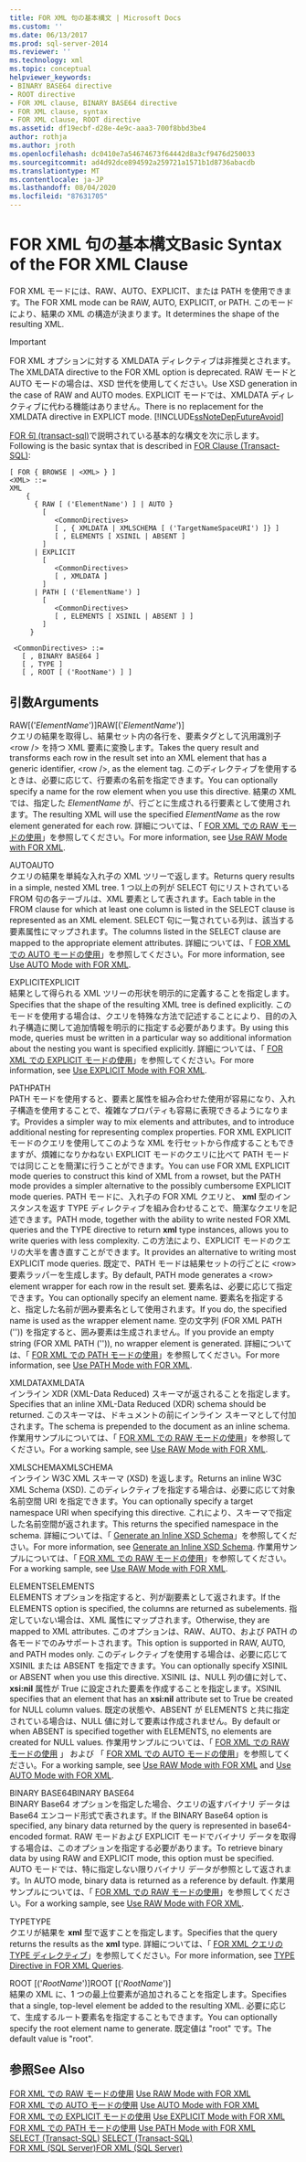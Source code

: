 ```yaml
---
title: FOR XML 句の基本構文 | Microsoft Docs
ms.custom: ''
ms.date: 06/13/2017
ms.prod: sql-server-2014
ms.reviewer: ''
ms.technology: xml
ms.topic: conceptual
helpviewer_keywords:
- BINARY BASE64 directive
- ROOT directive
- FOR XML clause, BINARY BASE64 directive
- FOR XML clause, syntax
- FOR XML clause, ROOT directive
ms.assetid: df19ecbf-d28e-4e9c-aaa3-700f8bbd3be4
author: rothja
ms.author: jroth
ms.openlocfilehash: dc0410e7a54674673f64442d8a3cf9476d250033
ms.sourcegitcommit: ad4d92dce894592a259721a1571b1d8736abacdb
ms.translationtype: MT
ms.contentlocale: ja-JP
ms.lasthandoff: 08/04/2020
ms.locfileid: "87631705"
---
```

# <a name="basic-syntax-of-the-for-xml-clause"></a><span data-ttu-id="04169-102">FOR XML 句の基本構文</span><span class="sxs-lookup"><span data-stu-id="04169-102">Basic Syntax of the FOR XML Clause</span></span>
  <span data-ttu-id="04169-103">FOR XML モードには、RAW、AUTO、EXPLICIT、または PATH を使用できます。</span><span class="sxs-lookup"><span data-stu-id="04169-103">The FOR XML mode can be RAW, AUTO, EXPLICIT, or PATH.</span></span> <span data-ttu-id="04169-104">このモードにより、結果の XML の構造が決まります。</span><span class="sxs-lookup"><span data-stu-id="04169-104">It determines the shape of the resulting XML.</span></span>  
  
> [!IMPORTANT]  
>  <span data-ttu-id="04169-105">FOR XML オプションに対する XMLDATA ディレクティブは非推奨とされます。</span><span class="sxs-lookup"><span data-stu-id="04169-105">The XMLDATA directive to the FOR XML option is deprecated.</span></span> <span data-ttu-id="04169-106">RAW モードと AUTO モードの場合は、XSD 世代を使用してください。</span><span class="sxs-lookup"><span data-stu-id="04169-106">Use XSD generation in the case of RAW and AUTO modes.</span></span> <span data-ttu-id="04169-107">EXPLICIT モードでは、XMLDATA ディレクティブに代わる機能はありません。</span><span class="sxs-lookup"><span data-stu-id="04169-107">There is no replacement for the XMLDATA directive in EXPLICT mode.</span></span> [!INCLUDE[ssNoteDepFutureAvoid](../../includes/ssnotedepfutureavoid-md.md)]  
  
 <span data-ttu-id="04169-108">[FOR 句 (transact-sql)](/sql/t-sql/queries/select-for-clause-transact-sql)で説明されている基本的な構文を次に示します。</span><span class="sxs-lookup"><span data-stu-id="04169-108">Following is the basic syntax that is described in [FOR Clause (Transact-SQL)](/sql/t-sql/queries/select-for-clause-transact-sql):</span></span>  
  
```  
[ FOR { BROWSE | <XML> } ]  
<XML> ::=  
XML   
    {   
      { RAW [ ('ElementName') ] | AUTO }   
        [   
           <CommonDirectives>   
           [ , { XMLDATA | XMLSCHEMA [ ('TargetNameSpaceURI') ]} ]   
           [ , ELEMENTS [ XSINIL | ABSENT ]   
        ]  
      | EXPLICIT   
        [   
           <CommonDirectives>   
           [ , XMLDATA ]   
        ]  
      | PATH [ ('ElementName') ]   
        [   
           <CommonDirectives>   
           [ , ELEMENTS [ XSINIL | ABSENT ] ]  
        ]  
     }   
  
 <CommonDirectives> ::=   
   [ , BINARY BASE64 ]  
   [ , TYPE ]  
   [ , ROOT [ ('RootName') ] ]  
```  
  
## <a name="arguments"></a><span data-ttu-id="04169-109">引数</span><span class="sxs-lookup"><span data-stu-id="04169-109">Arguments</span></span>  
 <span data-ttu-id="04169-110">RAW[('*ElementName*')]</span><span class="sxs-lookup"><span data-stu-id="04169-110">RAW[('*ElementName*')]</span></span>  
 <span data-ttu-id="04169-111">クエリの結果を取得し、結果セット内の各行を、要素タグとして汎用識別子 \<row /> を持つ XML 要素に変換します。</span><span class="sxs-lookup"><span data-stu-id="04169-111">Takes the query result and transforms each row in the result set into an XML element that has a generic identifier, \<row />, as the element tag.</span></span> <span data-ttu-id="04169-112">このディレクティブを使用するときは、必要に応じて、行要素の名前を指定できます。</span><span class="sxs-lookup"><span data-stu-id="04169-112">You can optionally specify a name for the row element when you use this directive.</span></span> <span data-ttu-id="04169-113">結果の XML では、指定した *ElementName* が、行ごとに生成される行要素として使用されます。</span><span class="sxs-lookup"><span data-stu-id="04169-113">The resulting XML will use the specified *ElementName* as the row element generated for each row.</span></span> <span data-ttu-id="04169-114">詳細については、「 [FOR XML での RAW モードの使用](use-raw-mode-with-for-xml.md)」を参照してください。</span><span class="sxs-lookup"><span data-stu-id="04169-114">For more information, see [Use RAW Mode with FOR XML](use-raw-mode-with-for-xml.md).</span></span>  
  
 <span data-ttu-id="04169-115">AUTO</span><span class="sxs-lookup"><span data-stu-id="04169-115">AUTO</span></span>  
 <span data-ttu-id="04169-116">クエリの結果を単純な入れ子の XML ツリーで返します。</span><span class="sxs-lookup"><span data-stu-id="04169-116">Returns query results in a simple, nested XML tree.</span></span> <span data-ttu-id="04169-117">1 つ以上の列が SELECT 句にリストされている FROM 句の各テーブルは、XML 要素として表されます。</span><span class="sxs-lookup"><span data-stu-id="04169-117">Each table in the FROM clause for which at least one column is listed in the SELECT clause is represented as an XML element.</span></span> <span data-ttu-id="04169-118">SELECT 句に一覧されている列は、該当する要素属性にマップされます。</span><span class="sxs-lookup"><span data-stu-id="04169-118">The columns listed in the SELECT clause are mapped to the appropriate element attributes.</span></span> <span data-ttu-id="04169-119">詳細については、「 [FOR XML での AUTO モードの使用](use-auto-mode-with-for-xml.md)」を参照してください。</span><span class="sxs-lookup"><span data-stu-id="04169-119">For more information, see [Use AUTO Mode with FOR XML](use-auto-mode-with-for-xml.md).</span></span>  
  
 <span data-ttu-id="04169-120">EXPLICIT</span><span class="sxs-lookup"><span data-stu-id="04169-120">EXPLICIT</span></span>  
 <span data-ttu-id="04169-121">結果として得られる XML ツリーの形状を明示的に定義することを指定します。</span><span class="sxs-lookup"><span data-stu-id="04169-121">Specifies that the shape of the resulting XML tree is defined explicitly.</span></span> <span data-ttu-id="04169-122">このモードを使用する場合は、クエリを特殊な方法で記述することにより、目的の入れ子構造に関して追加情報を明示的に指定する必要があります。</span><span class="sxs-lookup"><span data-stu-id="04169-122">By using this mode, queries must be written in a particular way so additional information about the nesting you want is specified explicitly.</span></span> <span data-ttu-id="04169-123">詳細については、「 [FOR XML での EXPLICIT モードの使用](use-explicit-mode-with-for-xml.md)」を参照してください。</span><span class="sxs-lookup"><span data-stu-id="04169-123">For more information, see [Use EXPLICIT Mode with FOR XML](use-explicit-mode-with-for-xml.md).</span></span>  
  
 <span data-ttu-id="04169-124">PATH</span><span class="sxs-lookup"><span data-stu-id="04169-124">PATH</span></span>  
 <span data-ttu-id="04169-125">PATH モードを使用すると、要素と属性を組み合わせた使用が容易になり、入れ子構造を使用することで、複雑なプロパティも容易に表現できるようになります。</span><span class="sxs-lookup"><span data-stu-id="04169-125">Provides a simpler way to mix elements and attributes, and to introduce additional nesting for representing complex properties.</span></span> <span data-ttu-id="04169-126">FOR XML EXPLICIT モードのクエリを使用してこのような XML を行セットから作成することもできますが、煩雑になりかねない EXPLICIT モードのクエリに比べて PATH モードでは同じことを簡潔に行うことができます。</span><span class="sxs-lookup"><span data-stu-id="04169-126">You can use FOR XML EXPLICIT mode queries to construct this kind of XML from a rowset, but the PATH mode provides a simpler alternative to the possibly cumbersome EXPLICIT mode queries.</span></span> <span data-ttu-id="04169-127">PATH モードに、入れ子の FOR XML クエリと、 **xml** 型のインスタンスを返す TYPE ディレクティブを組み合わせることで、簡潔なクエリを記述できます。</span><span class="sxs-lookup"><span data-stu-id="04169-127">PATH mode, together with the ability to write nested FOR XML queries and the TYPE directive to return **xml** type instances, allows you to write queries with less complexity.</span></span> <span data-ttu-id="04169-128">この方法により、EXPLICIT モードのクエリの大半を書き直すことができます。</span><span class="sxs-lookup"><span data-stu-id="04169-128">It provides an alternative to writing most EXPLICIT mode queries.</span></span> <span data-ttu-id="04169-129">既定で、PATH モードは結果セットの行ごとに \<row> 要素ラッパーを生成します。</span><span class="sxs-lookup"><span data-stu-id="04169-129">By default, PATH mode generates a \<row> element wrapper for each row in the result set.</span></span> <span data-ttu-id="04169-130">要素名は、必要に応じて指定できます。</span><span class="sxs-lookup"><span data-stu-id="04169-130">You can optionally specify an element name.</span></span> <span data-ttu-id="04169-131">要素名を指定すると、指定した名前が囲み要素名として使用されます。</span><span class="sxs-lookup"><span data-stu-id="04169-131">If you do, the specified name is used as the wrapper element name.</span></span> <span data-ttu-id="04169-132">空の文字列 (FOR XML PATH ('')) を指定すると、囲み要素は生成されません。</span><span class="sxs-lookup"><span data-stu-id="04169-132">If you provide an empty string (FOR XML PATH ('')), no wrapper element is generated.</span></span> <span data-ttu-id="04169-133">詳細については、「 [FOR XML での PATH モードの使用](use-path-mode-with-for-xml.md)」を参照してください。</span><span class="sxs-lookup"><span data-stu-id="04169-133">For more information, see [Use PATH Mode with FOR XML](use-path-mode-with-for-xml.md).</span></span>  
  
 <span data-ttu-id="04169-134">XMLDATA</span><span class="sxs-lookup"><span data-stu-id="04169-134">XMLDATA</span></span>  
 <span data-ttu-id="04169-135">インライン XDR (XML-Data Reduced) スキーマが返されることを指定します。</span><span class="sxs-lookup"><span data-stu-id="04169-135">Specifies that an inline XML-Data Reduced (XDR) schema should be returned.</span></span> <span data-ttu-id="04169-136">このスキーマは、ドキュメントの前にインライン スキーマとして付加されます。</span><span class="sxs-lookup"><span data-stu-id="04169-136">The schema is prepended to the document as an inline schema.</span></span> <span data-ttu-id="04169-137">作業用サンプルについては、「 [FOR XML での RAW モードの使用](use-raw-mode-with-for-xml.md)」を参照してください。</span><span class="sxs-lookup"><span data-stu-id="04169-137">For a working sample, see [Use RAW Mode with FOR XML](use-raw-mode-with-for-xml.md).</span></span>  
  
 <span data-ttu-id="04169-138">XMLSCHEMA</span><span class="sxs-lookup"><span data-stu-id="04169-138">XMLSCHEMA</span></span>  
 <span data-ttu-id="04169-139">インライン W3C XML スキーマ (XSD) を返します。</span><span class="sxs-lookup"><span data-stu-id="04169-139">Returns an inline W3C XML Schema (XSD).</span></span> <span data-ttu-id="04169-140">このディレクティブを指定する場合は、必要に応じて対象名前空間 URI を指定できます。</span><span class="sxs-lookup"><span data-stu-id="04169-140">You can optionally specify a target namespace URI when specifying this directive.</span></span> <span data-ttu-id="04169-141">これにより、スキーマで指定した名前空間が返されます。</span><span class="sxs-lookup"><span data-stu-id="04169-141">This returns the specified namespace in the schema.</span></span> <span data-ttu-id="04169-142">詳細については、「 [Generate an Inline XSD Schema](generate-an-inline-xsd-schema.md)」を参照してください。</span><span class="sxs-lookup"><span data-stu-id="04169-142">For more information, see [Generate an Inline XSD Schema](generate-an-inline-xsd-schema.md).</span></span> <span data-ttu-id="04169-143">作業用サンプルについては、「 [FOR XML での RAW モードの使用](use-raw-mode-with-for-xml.md)」を参照してください。</span><span class="sxs-lookup"><span data-stu-id="04169-143">For a working sample, see [Use RAW Mode with FOR XML](use-raw-mode-with-for-xml.md).</span></span>  
  
 <span data-ttu-id="04169-144">ELEMENTS</span><span class="sxs-lookup"><span data-stu-id="04169-144">ELEMENTS</span></span>  
 <span data-ttu-id="04169-145">ELEMENTS オプションを指定すると、列が副要素として返されます。</span><span class="sxs-lookup"><span data-stu-id="04169-145">If the ELEMENTS option is specified, the columns are returned as subelements.</span></span> <span data-ttu-id="04169-146">指定していない場合は、XML 属性にマップされます。</span><span class="sxs-lookup"><span data-stu-id="04169-146">Otherwise, they are mapped to XML attributes.</span></span> <span data-ttu-id="04169-147">このオプションは、RAW、AUTO、および PATH の各モードでのみサポートされます。</span><span class="sxs-lookup"><span data-stu-id="04169-147">This option is supported in RAW, AUTO, and PATH modes only.</span></span> <span data-ttu-id="04169-148">このディレクティブを使用する場合は、必要に応じて XSINIL または ABSENT を指定できます。</span><span class="sxs-lookup"><span data-stu-id="04169-148">You can optionally specify XSINIL or ABSENT when you use this directive.</span></span> <span data-ttu-id="04169-149">XSINIL は、NULL 列の値に対して、 **xsi:nil** 属性が True に設定された要素を作成することを指定します。</span><span class="sxs-lookup"><span data-stu-id="04169-149">XSINIL specifies that an element that has an **xsi:nil** attribute set to True be created for NULL column values.</span></span> <span data-ttu-id="04169-150">既定の状態や、ABSENT が ELEMENTS と共に指定されている場合は、NULL 値に対して要素は作成されません。</span><span class="sxs-lookup"><span data-stu-id="04169-150">By default or when ABSENT is specified together with ELEMENTS, no elements are created for NULL values.</span></span> <span data-ttu-id="04169-151">作業用サンプルについては、「 [FOR XML での RAW モードの使用](use-raw-mode-with-for-xml.md) 」 および 「 [FOR XML での AUTO モードの使用](use-auto-mode-with-for-xml.md)」を参照してください。</span><span class="sxs-lookup"><span data-stu-id="04169-151">For a working sample, see [Use RAW Mode with FOR XML](use-raw-mode-with-for-xml.md) and [Use AUTO Mode with FOR XML](use-auto-mode-with-for-xml.md).</span></span>  
  
 <span data-ttu-id="04169-152">BINARY BASE64</span><span class="sxs-lookup"><span data-stu-id="04169-152">BINARY BASE64</span></span>  
 <span data-ttu-id="04169-153">BINARY Base64 オプションを指定した場合、クエリの返すバイナリ データは Base64 エンコード形式で表されます。</span><span class="sxs-lookup"><span data-stu-id="04169-153">If the BINARY Base64 option is specified, any binary data returned by the query is represented in base64-encoded format.</span></span> <span data-ttu-id="04169-154">RAW モードおよび EXPLICIT モードでバイナリ データを取得する場合は、このオプションを指定する必要があります。</span><span class="sxs-lookup"><span data-stu-id="04169-154">To retrieve binary data by using RAW and EXPLICIT mode, this option must be specified.</span></span> <span data-ttu-id="04169-155">AUTO モードでは、特に指定しない限りバイナリ データが参照として返されます。</span><span class="sxs-lookup"><span data-stu-id="04169-155">In AUTO mode, binary data is returned as a reference by default.</span></span> <span data-ttu-id="04169-156">作業用サンプルについては、「 [FOR XML での RAW モードの使用](use-raw-mode-with-for-xml.md)」を参照してください。</span><span class="sxs-lookup"><span data-stu-id="04169-156">For a working sample, see [Use RAW Mode with FOR XML](use-raw-mode-with-for-xml.md).</span></span>  
  
 <span data-ttu-id="04169-157">TYPE</span><span class="sxs-lookup"><span data-stu-id="04169-157">TYPE</span></span>  
 <span data-ttu-id="04169-158">クエリが結果を **xml** 型で返すことを指定します。</span><span class="sxs-lookup"><span data-stu-id="04169-158">Specifies that the query returns the results as the **xml** type.</span></span> <span data-ttu-id="04169-159">詳細については、「 [FOR XML クエリの TYPE ディレクティブ](type-directive-in-for-xml-queries.md)」を参照してください。</span><span class="sxs-lookup"><span data-stu-id="04169-159">For more information, see [TYPE Directive in FOR XML Queries](type-directive-in-for-xml-queries.md).</span></span>  
  
 <span data-ttu-id="04169-160">ROOT [('*RootName*')]</span><span class="sxs-lookup"><span data-stu-id="04169-160">ROOT [('*RootName*')]</span></span>  
 <span data-ttu-id="04169-161">結果の XML に、1 つの最上位要素が追加されることを指定します。</span><span class="sxs-lookup"><span data-stu-id="04169-161">Specifies that a single, top-level element be added to the resulting XML.</span></span> <span data-ttu-id="04169-162">必要に応じて、生成するルート要素名を指定することもできます。</span><span class="sxs-lookup"><span data-stu-id="04169-162">You can optionally specify the root element name to generate.</span></span> <span data-ttu-id="04169-163">既定値は "root" です。</span><span class="sxs-lookup"><span data-stu-id="04169-163">The default value is "root".</span></span>  
  
## <a name="see-also"></a><span data-ttu-id="04169-164">参照</span><span class="sxs-lookup"><span data-stu-id="04169-164">See Also</span></span>  
 <span data-ttu-id="04169-165">[FOR XML での RAW モードの使用](use-raw-mode-with-for-xml.md) </span><span class="sxs-lookup"><span data-stu-id="04169-165">[Use RAW Mode with FOR XML](use-raw-mode-with-for-xml.md) </span></span>  
 <span data-ttu-id="04169-166">[FOR XML での AUTO モードの使用](use-auto-mode-with-for-xml.md) </span><span class="sxs-lookup"><span data-stu-id="04169-166">[Use AUTO Mode with FOR XML](use-auto-mode-with-for-xml.md) </span></span>  
 <span data-ttu-id="04169-167">[FOR XML での EXPLICIT モードの使用](use-explicit-mode-with-for-xml.md) </span><span class="sxs-lookup"><span data-stu-id="04169-167">[Use EXPLICIT Mode with FOR XML](use-explicit-mode-with-for-xml.md) </span></span>  
 <span data-ttu-id="04169-168">[FOR XML での PATH モードの使用](use-path-mode-with-for-xml.md) </span><span class="sxs-lookup"><span data-stu-id="04169-168">[Use PATH Mode with FOR XML](use-path-mode-with-for-xml.md) </span></span>  
 <span data-ttu-id="04169-169">[SELECT &#40;Transact-SQL&#41;](/sql/t-sql/queries/select-transact-sql) </span><span class="sxs-lookup"><span data-stu-id="04169-169">[SELECT &#40;Transact-SQL&#41;](/sql/t-sql/queries/select-transact-sql) </span></span>  
 [<span data-ttu-id="04169-170">FOR XML &#40;SQL Server&#41;</span><span class="sxs-lookup"><span data-stu-id="04169-170">FOR XML &#40;SQL Server&#41;</span></span>](for-xml-sql-server.md)  
  
  
